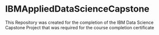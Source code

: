 # IBMAppliedDataScienceCapstone
This Repository was created for the completion of the IBM  Data Science Capstone Project that was required for the course completion certificate
